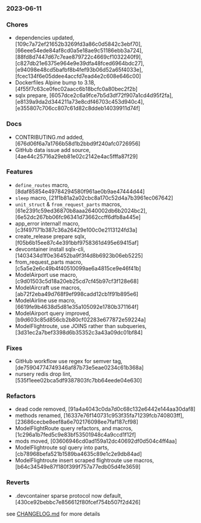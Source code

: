### 2023-06-11

### Chores
+ dependencies updated, [109c7a72ef21652b3269fd3a86c0d5842c3ebf70], [66eee54ede84af8cd0a5e18ae9c51186ebb3a724], [88fd8d7447d67c7eae879722c4669cf1032240f9], [c827db21e6375e964e9e39dfa48fced6964bdc27], [e94098e48cd5bafbf8b4fef93b06d52a65f4033e], [fcec134f6e05ddee4accfd7ead4e2c608e646c00]
+ Dockerfiles Alpine bump to 3.18, [4f55f7c63ce0fec02aacc6b18bcfc0a80bec2f2b]
+ sqlx prepare, [6057dce2c6a9fce7b5d3df72f907a1cd4d95f2fa], [e8139a9da2d344211a73e8cdf46703c453d940c4], [e355807c706cc807c61d82c8ddeb14039911d74f]

### Docs
+ CONTRIBUTING.md added, [676d06f6a7a1766b58d1b2bbd9f240afc0726956]
+ GitHub data issue add source, [4ae44c25716a29eb81e02c2142e4ac5fffa87f29]

### Features
+ `define_routes` macro, [8daf85854e49784294580f961ae0b9ae47444d44]
+ `sleep` macro, [21f1b81a2a02cbc8a170c52d4a7b3961ec067642]
+ `unit_struct` & `from_request_parts` macros, [61e2391c59ed36870b8aaa2640002db6b2024bc2], [6e52dc267bb06fc96341d73662ccff6dfb8a445e]
+ app_error internal! macro, [c3f497171b387c36a26429e100c0e2113124fd3a]
+ create_release prepare sqlx, [f05b6b15ee87c4e391bbf9758361d495e69415af]
+ devcontainer install sqlx-cli, [1403434d1f0e36452ba9f3f4d8b6923b06eb5225]
+ from_request_parts macro, [c5a5e2e6c49b4f40510099ae6a4815ce9e46f41b]
+ ModelAirport use macro, [c9d01503c5d18a20eb25cd7cf45b97cf3f128e68]
+ ModelAircraft use macros, [ab72f2eba49d768f9ef998cadd12cb1f91b895e6]
+ ModelAirline use macro, [6619fe9b4638d5d81e35a105092e1780b371164f]
+ ModelAirport query improved, [b9d603c85d856cb2b80cf02283e677872e59224a]
+ ModelFlightroute, use JOINS rather than subqueries, [3d31ec2a7bef3398d6b35352c3a43a09dc01bf84]

### Fixes
+ GitHub workflow use regex for semver tag, [de75904774749346af87b73e5eae0234c61b368a]
+ nursery redis drop lint, [535f1eee02bca5df9387803fc7bb64eede04e630]

### Refactors
+ dead code removed, [91a4a4043c0da7d0c68c132e6442e144aa30daf8]
+ methods renamed, [16337e76f140731c953f35fa71239fcb740803ff], [23686cecbe8eef8a6e702176098ee7faf187cf98]
+ ModelFlightRoute query refactors, and macros, [1c296a1b7fed5c9e83bf53501948c4a9ccd1f12f]
+ mods moved, [03606946cd0ad159a12dc40692df0d504c4ff4aa]
+ ModelFlightroute sql query into parts, [cb78968befa521b1589ba4635c89e1c2e9db84ad]
+ ModelFlightroute insert scraped flightroute use macros, [b64c34549e87f180f399f757a77edb05d4fe3659]

### Reverts
+ .devcontainer sparse protocol now default, [430ce92bebbc7e856612f80fcef754b507f2d426]


see <a href='https://github.com/mrjackwills/adsbdb/blob/main/CHANGELOG.md'>CHANGELOG.md</a> for more details
